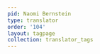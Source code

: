 ```yaml
---
pid: Naomi Bernstein
type: translator
order: '104'
layout: tagpage
collection: translator_tags
---
```

